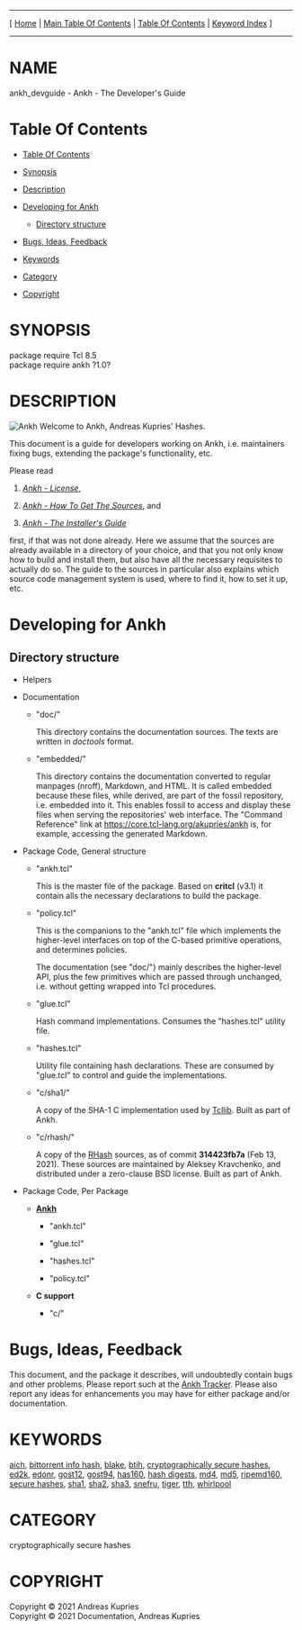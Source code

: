 
[//000000001]: # (ankh\_devguide \- Ankh)
[//000000002]: # (Generated from file 'ankh\_devguide\.man' by tcllib/doctools with format 'markdown')
[//000000003]: # (Copyright &copy; 2021 Andreas Kupries)
[//000000004]: # (Copyright &copy; 2021 Documentation, Andreas Kupries)
[//000000005]: # (ankh\_devguide\(n\) 1\.0 doc "Ankh")

<hr> [ <a href="../../../../../../home">Home</a> &#124; <a
href="../../toc.md">Main Table Of Contents</a> &#124; <a
href="../toc.md">Table Of Contents</a> &#124; <a
href="../../index.md">Keyword Index</a> ] <hr>

# NAME

ankh\_devguide \- Ankh \- The Developer's Guide

# <a name='toc'></a>Table Of Contents

  - [Table Of Contents](#toc)

  - [Synopsis](#synopsis)

  - [Description](#section1)

  - [Developing for Ankh](#section2)

      - [Directory structure](#subsection1)

  - [Bugs, Ideas, Feedback](#section3)

  - [Keywords](#keywords)

  - [Category](#category)

  - [Copyright](#copyright)

# <a name='synopsis'></a>SYNOPSIS

package require Tcl 8\.5  
package require ankh ?1\.0?  

# <a name='description'></a>DESCRIPTION

![](\.\./\.\./image/logo\.png "Ankh") Welcome to Ankh, Andreas Kupries' Hashes\.

This document is a guide for developers working on Ankh, i\.e\. maintainers fixing
bugs, extending the package's functionality, etc\.

Please read

  1. *[Ankh \- License](ankh\_license\.md)*,

  1. *[Ankh \- How To Get The Sources](ankh\_sources\.md)*, and

  1. *[Ankh \- The Installer's Guide](ankh\_installer\.md)*

first, if that was not done already\. Here we assume that the sources are already
available in a directory of your choice, and that you not only know how to build
and install them, but also have all the necessary requisites to actually do so\.
The guide to the sources in particular also explains which source code
management system is used, where to find it, how to set it up, etc\.

# <a name='section2'></a>Developing for Ankh

## <a name='subsection1'></a>Directory structure

  - Helpers

  - Documentation

      * "doc/"

        This directory contains the documentation sources\. The texts are written
        in *doctools* format\.

      * "embedded/"

        This directory contains the documentation converted to regular manpages
        \(nroff\), Markdown, and HTML\. It is called embedded because these files,
        while derived, are part of the fossil repository, i\.e\. embedded into it\.
        This enables fossil to access and display these files when serving the
        repositories' web interface\. The "Command Reference" link at
        [https://core\.tcl\-lang\.org/akupries/ankh](https://core\.tcl\-lang\.org/akupries/ankh)
        is, for example, accessing the generated Markdown\.

  - Package Code, General structure

      * "ankh\.tcl"

        This is the master file of the package\. Based on __critcl__ \(v3\.1\)
        it contain alls the necessary declarations to build the package\.

      * "policy\.tcl"

        This is the companions to the "ankh\.tcl" file which implements the
        higher\-level interfaces on top of the C\-based primitive operations, and
        determines policies\.

        The documentation \(see "doc/"\) mainly describes the higher\-level API,
        plus the few primitives which are passed through unchanged, i\.e\. without
        getting wrapped into Tcl procedures\.

      * "glue\.tcl"

        Hash command implementations\. Consumes the "hashes\.tcl" utility file\.

      * "hashes\.tcl"

        Utility file containing hash declarations\. These are consumed by
        "glue\.tcl" to control and guide the implementations\.

      * "c/sha1/"

        A copy of the SHA\-1 C implementation used by
        [Tcllib](https://core\.tcl\-lang\.org/tcllib)\. Built as part of Ankh\.

      * "c/rhash/"

        A copy of the [RHash](https://github\.com/rhash/RHash) sources, as of
        commit __314423fb7a__ \(Feb 13, 2021\)\. These sources are maintained
        by Aleksey Kravchenko, and distributed under a zero\-clause BSD license\.
        Built as part of Ankh\.

  - Package Code, Per Package

      * __[Ankh](ankh\.md)__

          + "ankh\.tcl"

          + "glue\.tcl"

          + "hashes\.tcl"

          + "policy\.tcl"

      * __C support__

          + "c/"

# <a name='section3'></a>Bugs, Ideas, Feedback

This document, and the package it describes, will undoubtedly contain bugs and
other problems\. Please report such at the [Ankh
Tracker](https://core\.tcl\-lang\.org/akupries/ankh)\. Please also report any
ideas for enhancements you may have for either package and/or documentation\.

# <a name='keywords'></a>KEYWORDS

[aich](\.\./\.\./index\.md\#aich), [bittorrent info
hash](\.\./\.\./index\.md\#bittorrent\_info\_hash),
[blake](\.\./\.\./index\.md\#blake), [btih](\.\./\.\./index\.md\#btih),
[cryptographically secure
hashes](\.\./\.\./index\.md\#cryptographically\_secure\_hashes),
[ed2k](\.\./\.\./index\.md\#ed2k), [edonr](\.\./\.\./index\.md\#edonr),
[gost12](\.\./\.\./index\.md\#gost12), [gost94](\.\./\.\./index\.md\#gost94),
[has160](\.\./\.\./index\.md\#has160), [hash
digests](\.\./\.\./index\.md\#hash\_digests), [md4](\.\./\.\./index\.md\#md4),
[md5](\.\./\.\./index\.md\#md5), [ripemd160](\.\./\.\./index\.md\#ripemd160),
[secure hashes](\.\./\.\./index\.md\#secure\_hashes),
[sha1](\.\./\.\./index\.md\#sha1), [sha2](\.\./\.\./index\.md\#sha2),
[sha3](\.\./\.\./index\.md\#sha3), [snefru](\.\./\.\./index\.md\#snefru),
[tiger](\.\./\.\./index\.md\#tiger), [tth](\.\./\.\./index\.md\#tth),
[whirlpool](\.\./\.\./index\.md\#whirlpool)

# <a name='category'></a>CATEGORY

cryptographically secure hashes

# <a name='copyright'></a>COPYRIGHT

Copyright &copy; 2021 Andreas Kupries  
Copyright &copy; 2021 Documentation, Andreas Kupries
